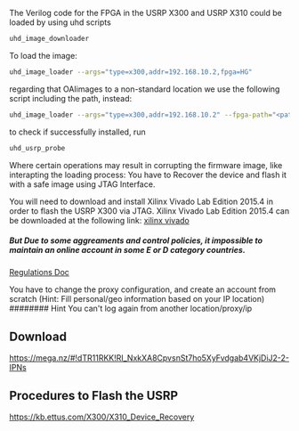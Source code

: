 The Verilog code for the FPGA in the USRP X300 and USRP X310 could be loaded by using uhd scripts
```bash
uhd_image_downloader
```
To load the image:
```bash
uhd_image_loader --args="type=x300,addr=192.168.10.2,fpga=HG"
```
regarding that OAIimages to a non-standard location we use the following script including the path, instead:
```bash
uhd_image_loader --args="type=x300,addr=192.168.10.2" --fpga-path="<path_to_images>/usrp_x310_fpga_HG.bit"
```
to check if successfully installed, run
```bash
uhd_usrp_probe
```

Where certain operations may result in corrupting the firmware image, like interapting the loading process:  You have to Recover the device and flash it with a safe image using JTAG Interface.

You will need to download and install Xilinx Vivado Lab Edition 2015.4 in order to flash the USRP X300 via JTAG. Xilinx Vivado Lab Edition 2015.4 can be downloaded at the following link: 
[xilinx vivado](https://www.xilinx.com/support/download/index.html/content/xilinx/en/downloadNav/vivado-design-tools/archive.html)

##### But Due to some aggreaments and control policies, it impossible to maintain an online account in some E or D category countries.
[Regulations Doc](https://www.bis.doc.gov/index.php/forms-documents/regulations-docs/federal-register-notices/federal-register-2014/944-740-supp-1/file)

You have to change the proxy configuration, and create an account from scratch (Hint: Fill personal/geo information based on your IP location)
######## Hint
You can't log again from another location/proxy/ip

## Download 
https://mega.nz/#!dTR11RKK!RI_NxkXA8CpvsnSt7ho5XyFvdgab4VKjDiJ2-2-IPNs

## Procedures to Flash the USRP
https://kb.ettus.com/X300/X310_Device_Recovery

